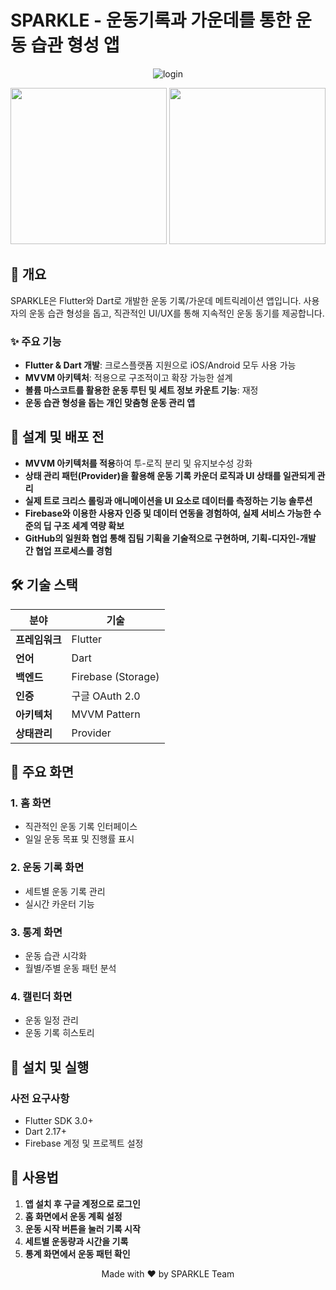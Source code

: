 # SPARKLE - 운동기록과 가운데를 통한 운동 습관 형성 앱

<div align="center">


![login](https://github.com/user-attachments/assets/944b6aaf-e12b-4a3c-ab60-39955696e2d5)

<img src="https://github.com/user-attachments/assets/944b6aaf-e12b-4a3c-ab60-39955696e2d5" width="250"/>

  <img src="https://github.com/user-attachments/assets/944b6aaf-e12b-4a3c-ab60-39955696e2d5" width="250"/>
</div>


## 📱 개요

SPARKLE은 Flutter와 Dart로 개발한 운동 기록/가운데 메트릭레이션 앱입니다. 사용자의 운동 습관 형성을 돕고, 직관적인 UI/UX를 통해 지속적인 운동 동기를 제공합니다.

### ✨ 주요 기능

- **Flutter & Dart 개발**: 크로스플랫폼 지원으로 iOS/Android 모두 사용 가능
- **MVVM 아키텍처**: 적용으로 구조적이고 확장 가능한 설계
- **볼륨 마스코트를 활용한 운동 루틴 및 세트 정보 카운트 기능**: 재정
- **운동 습관 형성을 돕는 개인 맞춤형 운동 관리 앱**

## 🎯 설계 및 배포 전

- **MVVM 아키텍처를 적용**하여 투-로직 분리 및 유지보수성 강화
- **상태 관리 패턴(Provider)을 활용해 운동 기록 카운더 로직과 UI 상태를 일관되게 관리**
- **실제 트로 크리스 롤링과 애니메이션을 UI 요소로 데이터를 측정하는 기능 솔루션**
- **Firebase와 이용한 사용자 인증 및 데이터 연동을 경험하여, 실제 서비스 가능한 수준의 딥 구조 세계 역량 확보**
- **GitHub의 일원화 협업 통해 집팀 기획을 기술적으로 구현하며, 기획-디자인-개발 간 협업 프로세스를 경험**

## 🛠 기술 스택

| 분야 | 기술 |
|------|------|
| **프레임워크** | Flutter |
| **언어** | Dart |
| **백엔드** | Firebase (Storage) |
| **인증** | 구글 OAuth 2.0 |
| **아키텍처** | MVVM Pattern |
| **상태관리** | Provider |

## 📱 주요 화면

### 1. 홈 화면
- 직관적인 운동 기록 인터페이스
- 일일 운동 목표 및 진행률 표시

### 2. 운동 기록 화면
- 세트별 운동 기록 관리
- 실시간 카운터 기능

### 3. 통계 화면
- 운동 습관 시각화
- 월별/주별 운동 패턴 분석

### 4. 캘린더 화면
- 운동 일정 관리
- 운동 기록 히스토리

## 🚀 설치 및 실행

### 사전 요구사항
- Flutter SDK 3.0+
- Dart 2.17+
- Firebase 계정 및 프로젝트 설정


## 📱 사용법

1. **앱 설치 후 구글 계정으로 로그인**
2. **홈 화면에서 운동 계획 설정**
3. **운동 시작 버튼을 눌러 기록 시작**
4. **세트별 운동량과 시간을 기록**
5. **통계 화면에서 운동 패턴 확인**

<div align="center">
  Made with ❤️ by SPARKLE Team
</div>

